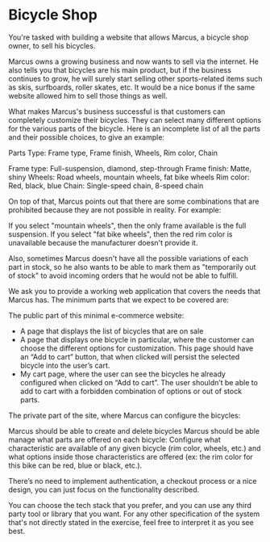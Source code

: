 # Bicycle Shop

You're tasked with building a website that allows Marcus, a bicycle shop owner, to sell his bicycles.

Marcus owns a growing business and now wants to sell via the internet. He also tells you that bicycles are his main product, but if the business continues to grow, he will surely start selling other sports-related items such as skis, surfboards, roller skates, etc. It would be a nice bonus if the same website allowed him to sell those things as well.

What makes Marcus's business successful is that customers can completely customize their bicycles. They can select many different options for the various parts of the bicycle. Here is an incomplete list of all the parts and their possible choices, to give an example:

Parts Type: Frame type, Frame finish, Wheels, Rim color, Chain

Frame type: Full-suspension, diamond, step-through
Frame finish: Matte, shiny
Wheels: Road wheels, mountain wheels, fat bike wheels
Rim color: Red, black, blue
Chain: Single-speed chain, 8-speed chain

On top of that, Marcus points out that there are some combinations that are prohibited because they are not possible in reality. For example:

If you select "mountain wheels", then the only frame available is the full suspension.
If you select "fat bike wheels", then the red rim color is unavailable because the manufacturer doesn't provide it.

Also, sometimes Marcus doesn't have all the possible variations of each part in stock, so he also wants to be able to mark them as "temporarily out of stock" to avoid incoming orders that he would not be able to fulfill.

We ask you to provide a working web application that covers the needs that Marcus has. The minimum parts that we expect to be covered are:

The public part of this minimal e-commerce website:

- A page that displays the list of bicycles that are on sale
- A page that displays one bicycle in particular, where the customer can choose the different options for customization. This page should have an “Add to cart” button, that when clicked will persist the selected bicycle into the user’s cart.
- My cart page, where the user can see the bicycles he already configured when clicked on “Add to cart”. The user shouldn’t be able to add to cart with a forbidden combination of options or out of stock parts.

The private part of the site, where Marcus can configure the bicycles:

Marcus should be able to create and delete bicycles
Marcus should be able manage what parts are offered on each bicycle: Configure what characteristic are available of any given bicycle (rim color, wheels, etc.) and what options inside those characteristics are offered (ex: the rim color for this bike can be red, blue or black, etc.).

There’s no need to implement authentication, a checkout process or a nice design, you can just focus on the functionality described.

You can choose the tech stack that you prefer, and you can use any third party tool or library that you want. For any other specification of the system that's not directly stated in the exercise, feel free to interpret it as you see best.
